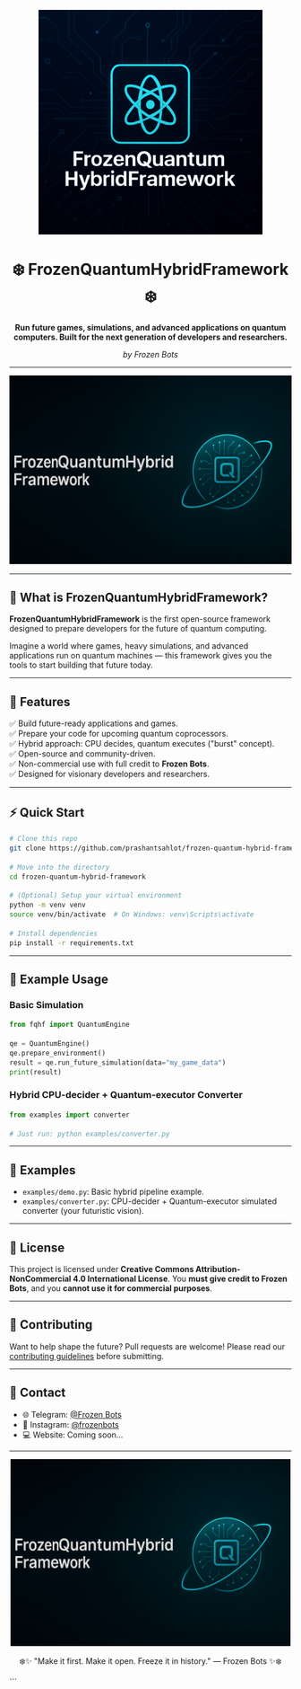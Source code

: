 <p align="center">
  <img src="https://github.com/prashantsahlot/frozen-quantum-hybrid-framework/blob/main/assets/logo.png" alt="FrozenQuantumHybridFramework Logo" width="400"/>
</p>

<h1 align="center">❄️ FrozenQuantumHybridFramework ❄️</h1>

<p align="center">
  <b>Run future games, simulations, and advanced applications on quantum computers. Built for the next generation of developers and researchers.</b>
</p>

<p align="center">
  <i>by Frozen Bots</i>
</p>

---

<p align="center">
  <img src="https://github.com/prashantsahlot/frozen-quantum-hybrid-framework/blob/main/assets/banner.png" alt="Banner" width="800"/>
</p>

---

## 🚀 What is FrozenQuantumHybridFramework?

**FrozenQuantumHybridFramework** is the first open-source framework designed to prepare developers for the future of quantum computing.

Imagine a world where games, heavy simulations, and advanced applications run on quantum machines — this framework gives you the tools to start building that future today.

---

## 💎 Features

✅ Build future-ready applications and games.  
✅ Prepare your code for upcoming quantum coprocessors.  
✅ Hybrid approach: CPU decides, quantum executes ("burst" concept).  
✅ Open-source and community-driven.  
✅ Non-commercial use with full credit to **Frozen Bots**.  
✅ Designed for visionary developers and researchers.

---

## ⚡ Quick Start

```bash
# Clone this repo
git clone https://github.com/prashantsahlot/frozen-quantum-hybrid-framework.git

# Move into the directory
cd frozen-quantum-hybrid-framework

# (Optional) Setup your virtual environment
python -m venv venv
source venv/bin/activate  # On Windows: venv\Scripts\activate

# Install dependencies
pip install -r requirements.txt
````

---

## 💬 Example Usage

### Basic Simulation

```python
from fqhf import QuantumEngine

qe = QuantumEngine()
qe.prepare_environment()
result = qe.run_future_simulation(data="my_game_data")
print(result)
```

### Hybrid CPU-decider + Quantum-executor Converter

```python
from examples import converter

# Just run: python examples/converter.py
```

---

## 🧪 Examples

* `examples/demo.py`: Basic hybrid pipeline example.
* `examples/converter.py`: CPU-decider + Quantum-executor simulated converter (your futuristic vision).

---

## 📄 License

This project is licensed under **Creative Commons Attribution-NonCommercial 4.0 International License**.
You **must give credit to Frozen Bots**, and you **cannot use it for commercial purposes**.

---

## 🤝 Contributing

Want to help shape the future?
Pull requests are welcome! Please read our [contributing guidelines](CONTRIBUTING.md) before submitting.

---

## 💬 Contact

* 🌐 Telegram: [@Frozen Bots](https://t.me/xyz09723)
* 📸 Instagram: [@frozenbots](https://instagram.com/prashant_sahlot)
* 💻 Website: Coming soon...

---

<p align="center">
  <img src="https://github.com/prashantsahlot/frozen-quantum-hybrid-framework/blob/main/assets/banner.png" alt="Frozen Bots" width="500"/>
</p>
<p align="center">
  ❄️✨ "Make it first. Make it open. Freeze it in history." — Frozen Bots ✨❄️
</p>
```

